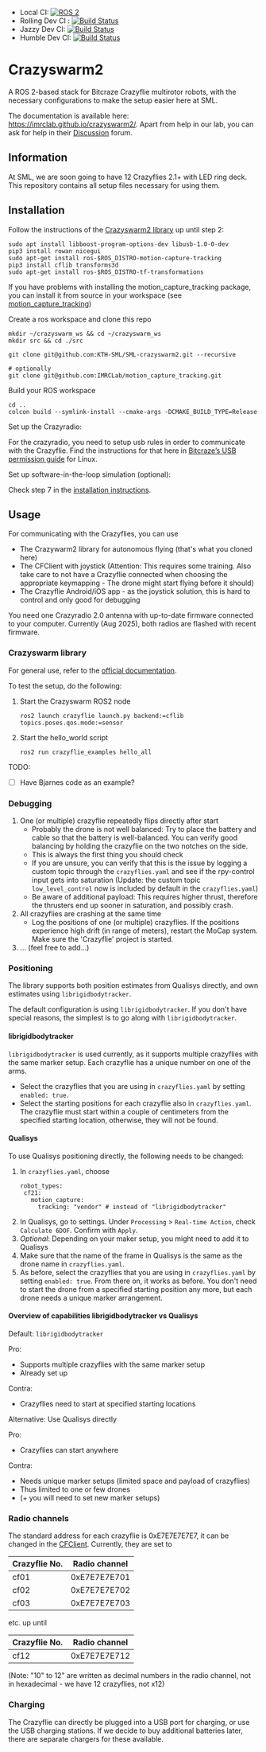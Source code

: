 * Local CI: [![ROS 2](https://github.com/IMRCLab/crazyswarm2/actions/workflows/ci-ros2.yml/badge.svg)](https://github.com/IMRCLab/crazyswarm2/actions/workflows/ci-ros2.yml)
* Rolling Dev CI : [![Build Status](https://build.ros2.org/job/Rdev__crazyflie__ubuntu_noble_amd64/badge/icon)](https://build.ros2.org/job/Rdev__crazyflie__ubuntu_noble_amd64/)
* Jazzy Dev CI: [![Build Status](https://build.ros2.org/job/Jdev__crazyswarm2__ubuntu_noble_amd64/badge/icon)](https://build.ros2.org/job/Jdev__crazyswarm2__ubuntu_noble_amd64/)
* Humble Dev CI: [![Build Status](https://build.ros2.org/job/Hdev__crazyswarm2__ubuntu_jammy_amd64/badge/icon)](https://build.ros2.org/job/Hdev__crazyswarm2__ubuntu_jammy_amd64/)


# Crazyswarm2
A ROS 2-based stack for Bitcraze Crazyflie multirotor robots, with the necessary configurations to make the setup easier here at SML.

The documentation is available here: https://imrclab.github.io/crazyswarm2/. Apart from help in our lab, you can ask for help in their [Discussion](https://github.com/IMRCLab/crazyswarm2/discussions) forum.

## Information

At SML, we are soon going to have 12 Crazyflies 2.1+ with LED ring deck. This repository contains all setup files necessary for using them.

## Installation

Follow the instructions of the [Crazyswarm2 library](https://imrclab.github.io/crazyswarm2/installation.html) up until step 2:

```
sudo apt install libboost-program-options-dev libusb-1.0-0-dev
pip3 install rowan nicegui
sudo apt-get install ros-$ROS_DISTRO-motion-capture-tracking
pip3 install cflib transforms3d
sudo apt-get install ros-$ROS_DISTRO-tf-transformations
```

If you have problems with installing the motion_capture_tracking package, you can install it from source in your workspace (see [motion_capture_tracking](https://github.com/IMRCLab/motion_capture_tracking))

Create a ros workspace and clone this repo
```
mkdir ~/crazyswarm_ws && cd ~/crazyswarm_ws
mkdir src && cd ./src

git clone git@github.com:KTH-SML/SML-crazyswarm2.git --recursive

# optionally
git clone git@github.com:IMRCLab/motion_capture_tracking.git
```

Build your ROS workspace
```
cd ..
colcon build --symlink-install --cmake-args -DCMAKE_BUILD_TYPE=Release
```

Set up the Crazyradio:

For the crazyradio, you need to setup usb rules in order to communicate with the Crazyflie. Find the instructions for that here in [Bitcraze’s USB permission guide](https://www.bitcraze.io/documentation/repository/crazyflie-lib-python/master/installation/usb_permissions/) for Linux.

Set up software-in-the-loop simulation (optional): 

Check step 7 in the [installation instructions](https://imrclab.github.io/crazyswarm2/installation.html).

## Usage

For communicating with the Crazyflies, you can use
- The Crazywarm2 library for autonomous flying (that's what you cloned here)
- The CFClient with joystick (Attention: This requires some training. Also take care to not have a Crazyflie connected when choosing the appropriate keymapping - The drone might start flying before it should)
- The Crazyflie Android/iOS app - as the joystick solution, this is hard to control and only good for debugging

You need one Crazyradio 2.0 antenna with up-to-date firmware connected to your computer. Currently (Aug 2025), both radios are flashed with recent firmware.

### Crazyswarm library

For general use, refer to the [official documentation](https://imrclab.github.io/crazyswarm2/index.html). 

To test the setup, do the following:
1. Start the Crazyswarm ROS2 node
   ```
   ros2 launch crazyflie launch.py backend:=cflib topics.poses.qos.mode:=sensor
   ```
2. Start the hello_world script
   ```
   ros2 run crazyflie_examples hello_all
   ```
   
TODO: 
- [ ] Have Bjarnes code as an example?

### Debugging

1. One (or multiple) crazyflie repeatedly flips directly after start
	- Probably the drone is not well balanced: Try to place the battery and cable so that the battery is well-balanced. You can verify good balancing by holding the crazyflie on the two notches on the side.
	- This is always the first thing you should check
	- If you are unsure, you can verify that this is the issue by logging a custom topic through the `crazyflies.yaml` and see if the rpy-control input gets into saturation (Update: the custom topic `low_level_control` now is included by default in the  `crazyflies.yaml`)
	- Be aware of additional payload: This requires higher thrust, therefore the thrusters end up sooner in saturation, and possibly crash.
2. All crazyflies are crashing at the same time
	- Log the positions of one (or multiple) crazyflies. If the positions experience high drift (in range of meters), restart the MoCap system. Make sure the 'Crazyflie' project is started. 
3. ... (feel free to add...)

### Positioning

The library supports both position estimates from Qualisys directly, and own estimates using `librigidbodytracker`. 

The default configuration is using `librigidbodytracker`. If you don't have special reasons, the simplest is to go along with `librigidbodytracker`.

#### librigidbodytracker

`librigidbodytracker` is used currently, as it supports multiple crazyflies with the same marker setup. Each crazyflie has a unique number on one of the arms. 
- Select the crazyflies that you are using in `crazyflies.yaml` by setting `enabled: true`.
- Select the starting positions for each crazyflie also in `crazyflies.yaml`.
The crazyflie must start within a couple of centimeters from the specified starting location, otherwise, they will not be found.

#### Qualisys

To use Qualisys positioning directly, the following needs to be changed:
1. In `crazyflies.yaml`, choose
   ```
   robot_types:
  	cf21:
      motion_capture:
	    tracking: "vendor" # instead of "librigidbodytracker"
   ```
2. In Qualisys, go to settings. Under `Processing` > `Real-time Action`, check `Calculate 6DOF`. Confirm with `Apply`.
3. _Optional_: Depending on your maker setup, you might need to add it to Qualisys
4. Make sure that the name of the frame in Qualisys is the same as the drone name in `crazyflies.yaml`.
5. As before, select the crazyflies that you are using in `crazyflies.yaml` by setting `enabled: true`.
From there on, it works as before. You don't need to start the drone from a specified starting position any more, but each drone needs a unique marker arrangement.

#### Overview of capabilities librigidbodytracker vs Qualisys

Default: `librigidbodytracker`

Pro:
- Supports multiple crazyflies with the same marker setup
- Already set up

Contra:
- Crazyflies need to start at specified starting locations

Alternative: Use Qualisys directly

Pro:
- Crazyflies can start anywhere

Contra:
- Needs unique marker setups (limited space and payload of crazyflies)
- Thus limited to one or few drones
- (+ you will need to set new marker setups)

### Radio channels

The standard address for each crazyflie is 0xE7E7E7E7E7, it can be changed in the [CFClient](https://www.bitcraze.io/documentation/repository/crazyflie-clients-python/master/userguides/userguide_client). Currently, they are set to

| Crazyflie No. | Radio channel |
|---------------|---------------|
| cf01          | 0xE7E7E7E701  |
| cf02          | 0xE7E7E7E702  |
| cf03          | 0xE7E7E7E703  |

etc. up until

| Crazyflie No. | Radio channel |
|---------------|---------------|
| cf12          | 0xE7E7E7E712  |

(Note: "10" to 12" are written as decimal numbers in the radio channel, not in hexadecimal - we have 12 crazyflies, not x12)

### Charging

The Crazyflie can directly be plugged into a USB port for charging, or use the USB charging stations. 
If we decide to buy additional batteries later, there are separate chargers for these available.
